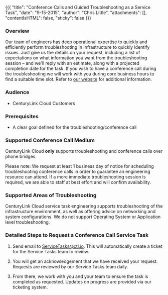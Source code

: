 {{{
  "title": "Conference Calls and Guided Troubleshooting as a Service Task",
  "date": "9-15-2015",
  "author": "Chris Little",
  "attachments": [],
  "contentIsHTML": false,
  "sticky": false
}}}

### Overview
Our team of engineers has deep operational expertise to quickly and efficiently perform troubleshooting in Infrastructure to quickly identify issues. Just give us the details on your request, including a list of expectations on what information you want from the troubleshooting session – and we'll reply with an estimate, along with a projected completion date for the task.  If you wish to have a conference call during the troubleshooting we will work with you during core business hours to find a suitable time slot. Refer to [our website](//www.ctl.io/service-tasks/#conference-calls) for additional information.

### Audience
* CenturyLink Cloud Customers

### Prerequisites
* A clear goal defined for the troubleshooting/conference call

### Supported Conference Call Medium
CenturyLink Cloud **only** supports troubleshooting and conference calls over phone bridges.

Please note: We request at least 1 business day of notice for scheduling troubleshooting conference calls in order to guarantee an engineering resource can attend. If a more immediate troubleshooting session is required, we are able to staff at best effort and will confirm availability.

### Supported Areas of Troubleshooting
CenturyLink Cloud service task engineering supports troubleshooting of the infrastructure environment, as well as offering advice on networking and system configurations.  We do not support Operating System or Application level troubleshooting.

### Detailed Steps to Request a Conference Call Service Task
1. Send email to ServiceTasks@ctl.io. This will automatically create a ticket for the Service Tasks team to review.

2. You will get an acknowledgement that we have received your request. Requests are reviewed by our Service Tasks team daily.

3. From there, we work with you and your team to ensure the task is completed as requested. Updates on progress are provided via our ticketing system.
